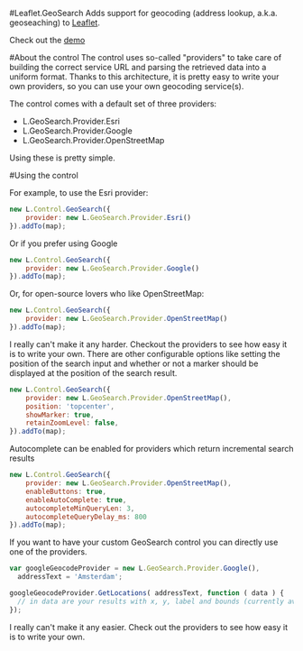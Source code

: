 #Leaflet.GeoSearch
Adds support for geocoding (address lookup, a.k.a. geoseaching) to [Leaflet](leafletjs.com).

Check out the [demo](http://smeijer.github.com/GeoSearch/)

#About the control
The control uses so-called "providers" to take care of building the correct service URL and parsing
the retrieved data into a uniform format. Thanks to this architecture, it is pretty easy to write
your own providers, so you can use your own geocoding service(s).

The control comes with a default set of three providers:

  - L.GeoSearch.Provider.Esri
  - L.GeoSearch.Provider.Google
  - L.GeoSearch.Provider.OpenStreetMap

Using these is pretty simple.

#Using the control

For example, to use the Esri provider:

````javascript
new L.Control.GeoSearch({
    provider: new L.GeoSearch.Provider.Esri()
}).addTo(map);
````

Or if you prefer using Google

````javascript
new L.Control.GeoSearch({
    provider: new L.GeoSearch.Provider.Google()
}).addTo(map);
````

Or, for open-source lovers who like OpenStreetMap:

````javascript
new L.Control.GeoSearch({
    provider: new L.GeoSearch.Provider.OpenStreetMap()
}).addTo(map);
````

I really can't make it any harder. Checkout the providers to see how easy it is to write your own.
There are other configurable options like setting the position of the search input and whether or not a marker should be displayed at the position of the search result.

````javascript
new L.Control.GeoSearch({
    provider: new L.GeoSearch.Provider.OpenStreetMap(),
    position: 'topcenter',
    showMarker: true,
    retainZoomLevel: false,
}).addTo(map);
````

Autocomplete can be enabled for providers which return incremental search results

````javascript
new L.Control.GeoSearch({
    provider: new L.GeoSearch.Provider.OpenStreetMap(),
    enableButtons: true,
    enableAutoComplete: true,
    autocompleteMinQueryLen: 3,
    autocompleteQueryDelay_ms: 800
}).addTo(map);
````

If you want to have your custom GeoSearch control you can directly use one of the providers. 

````javascript
var googleGeocodeProvider = new L.GeoSearch.Provider.Google(),
  addressText = 'Amsterdam';

googleGeocodeProvider.GetLocations( addressText, function ( data ) {
  // in data are your results with x, y, label and bounds (currently available for google maps provider only)
});

````

I really can't make it any easier. Check out the providers to see how easy it is to write your own.
